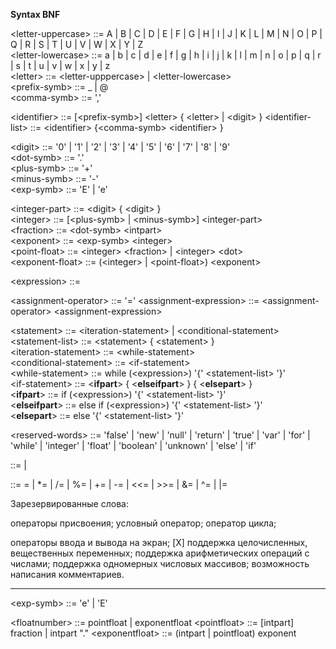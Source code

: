 __Syntax BNF__

\<letter-uppercase> ::= A | B | C | D | E | F | G | H | I | J | K | L | M | N | O | P | Q | R | S | T | U | V | W | X | Y | Z \
\<letter-lowercase> ::= a | b | c | d | e | f | g | h | i | j | k | l | m | n | o | p | q | r | s | t | u | v | w | x | y | z \
\<letter>           ::= \<letter-upppercase> | \<letter-lowercase> \
\<prefix-symb>      ::= _ | @ \
\<comma-symb>       ::= ','


\<identifier> ::= [\<prefix-symb>] \<letter> { \<letter> | \<digit> }
\<identifier-list>  ::=  \<identifier> {\<comma-symb> \<identifier> }


\<digit>          ::= '0' | '1' | '2' | '3' | '4' | '5' | '6' | '7' | '8' | '9' \
\<dot-symb>       ::= '.' \
\<plus-symb>      ::= '+' \
\<minus-symb>     ::= '-' \
\<exp-symb>       ::= 'E' | 'e'


\<integer-part>        ::=  \<digit> { \<digit> }\
\<integer>             ::=  [\<plus-symb> | \<minus-symb>] \<integer-part> \
\<fraction>            ::=  \<dot-symb> \<intpart> \
\<exponent>            ::=  \<exp-symb> \<integer> \
\<point-float>         ::=  \<integer> \<fraction> | \<integer> \<dot> \
\<exponent-float>      ::=  (\<integer> | \<point-float>) \<exponent>


\<expression>  ::=

\<assignment-operator> ::= '='
\<assignment-expression>  ::= \<assignment-operator> \<assignment-expression>


\<statement>              ::= \<iteration-statement> | \<conditional-statement> \
\<statement-list>         ::= \<statement> { \<statement> } \
\<iteration-statement>    ::= \<while-statement> \
\<conditional-statement>  ::= \<if-statement> \
\<while-statement>        ::= while (\<expression>) '{' \<statement-list> '}' \
\<if-statement>           ::= \<__ifpart__>  { \<__elseifpart__>  } { \<__elsepart__> } \
\<__ifpart__>             ::= if (\<expression>) '{' \<statement-list> '}' \
\<__elseifpart__>         ::= else if (\<expression>) '{' \<statement-list> '}' \
\<__elsepart__>           ::= else '{' \<statement-list> '}'


\<reserved-words> ::= 'false' | 'new' | 'null' | 'return' | 'true' | 'var' | 'for' | 'while' | 'integer' | 'float' | 'boolean' | 'unknown' |  'else' | 'if'





<assignment-expression> ::= <conditional-expression>
                          | <unary-expression> <assignment-operator> <assignment-expression>

<assignment-operator> ::= =
                        | *=
                        | /=
                        | %=
                        | +=
                        | -=
                        | <<=
                        | >>=
                        | &=
                        | ^=
                        | |=


Зарезервированные слова:

операторы присвоения;
условный оператор;
оператор цикла;

операторы ввода и вывода на экран;
[X] поддержка целочисленных, вещественных переменных;
поддержка арифметических операций с числами;
поддержка одномерных числовых массивов;
возможность написания комментариев.

---

\<exp-symb> ::= 'e' | 'E'

\<floatnumber>   ::=  pointfloat | exponentfloat
\<pointfloat>    ::=  [intpart] fraction | intpart "."
\<exponentfloat> ::=  (intpart | pointfloat) exponent

